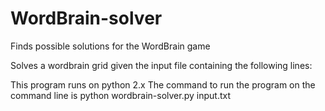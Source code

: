 # WordBrain-solver
Finds possible solutions for the WordBrain game

Solves a wordbrain grid given the input file containing the following lines:

<Dictionary filename>
<Number of rows> <Number of columns> <Number of words>
<Line containing the number of letters of each word respectively separted by spaces>
<Lines containing containing the capital letters of the grid separated by spaces>


This program runs on python 2.x
The command to run the program on the command line is
python wordbrain-solver.py input.txt

